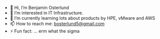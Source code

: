 - 👋 Hi, I’m Benjamin Osterlund
- 👀 I’m interested in IT Infrastructure.
- 🌱 I’m currently learning lots about products by HPE, vMware and AWS
- 📫 How to reach me: bosterlund5@gmail.com  
- ⚡ Fun fact: ... erm what the sigma

<!---
bosterlund5/bosterlund5 is a ✨ special ✨ repository because its `README.md` (this file) appears on your GitHub profile.
You can click the Preview link to take a look at your changes.
--->
